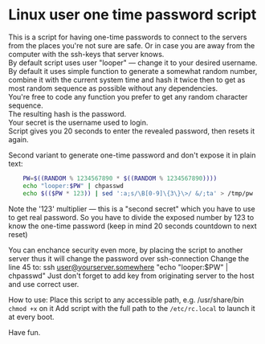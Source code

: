 # Linux user one time password script

This is a script for having one-time passwords to connect to the servers from the places you're not sure are safe. Or in case you are away from the computer with the ssh-keys that server knows.  
By default script uses user "looper" — change it to your desired username.  
By default it uses simple function to generate a somewhat random number, combine it with the current system time and hash it twice then to get as most random sequence as possible without any dependencies.  
You're free to code any function you prefer to get any random character sequence.  
The resulting hash is the password.  
Your secret is the username used to login.  
Script gives you 20 seconds to enter the revealed password, then resets it again.  

Second variant to generate one-time password and don't expose it in plain text:
```bash
	PW=$((RANDOM % 1234567890 * $((RANDOM % 1234567890))))
	echo "looper:$PW" | chpasswd
	echo $(($PW * 123)) | sed ':a;s/\B[0-9]\{3\}\>/ &/;ta' > /tmp/pw
```

Note the '123' multiplier — this is a "second secret" which you have to use to get real password.
So you have to divide the exposed number by 123 to know the one-time password (keep in mind 20 seconds countdown to next reset)

You can enchance security even more, by placing the script to another server thus it will change the password over ssh-connection
Change the line 45 to:
ssh user@yourserver.somewhere "echo \"looper:$PW\" | chpasswd"
Just don't forget to add key from originating server to the host and use correct user.

How to use:
Place this script to any accessible path, e.g. /usr/share/bin
`chmod +x` on it
Add script with the full path to the `/etc/rc.local` to launch it at every boot.

Have fun.